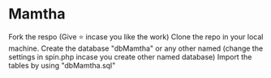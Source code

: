# Mamtha
Fork the respo (Give ⭐ incase you like the work)
Clone the repo in your local machine. 
Create the database "dbMamtha" or any other named (change the settings in spin.php incase you create other named database) 
Import the tables by using "dbMamtha.sql"
